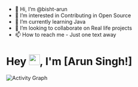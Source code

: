 - 👋 Hi, I’m @bisht-arun
- 👀 I’m interested in Contributing in Open Source
- 🌱 I’m currently learning Java
- 💞️ I’m looking to collaborate on Real life projects
- 📫 How to reach me - Just one text away



# Hey <img src="https://github.com/TheDudeThatCode/TheDudeThatCode/blob/master/Assets/Hi.gif" width="29px">, I'm [Arun Singh!]

<!-- ![Typing SVG](https://readme-typing-svg.herokuapp.com?font=Calibri&size=30&color=68F72F&duration=3000&center=true&width=446&lines=My+Name+is+Arun+Singh) -->

![Activity Graph](https://activity-graph.herokuapp.com/graph?username=bisht-arun&theme=react-dark)



<!---
bisht-arun/bisht-arun is a ✨ special ✨ repository because its `README.md` (this file) appears on your GitHub profile.
You can click the Preview link to take a look at your changes.
--->
